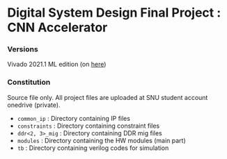 # Digital System Design Final Project : CNN Accelerator

### Versions
Vivado 2021.1 ML edition (on [here](https://www.xilinx.com/support/download/index.html/content/xilinx/en/downloadNav/vivado-design-tools/2021-1.html))


### Constitution
Source file only. All project files are uploaded at SNU student account onedrive (private).
  - ```common_ip``` : Directory containing IP files
  - ```constraints``` : Directory containing constraint files
  - ```ddr<2, 3>_mig``` : Directory containing DDR mig files
  - ```modules``` : Directory containing the HW modules (main part)
  - ```tb``` : Directory containing verilog codes for simulation
 
